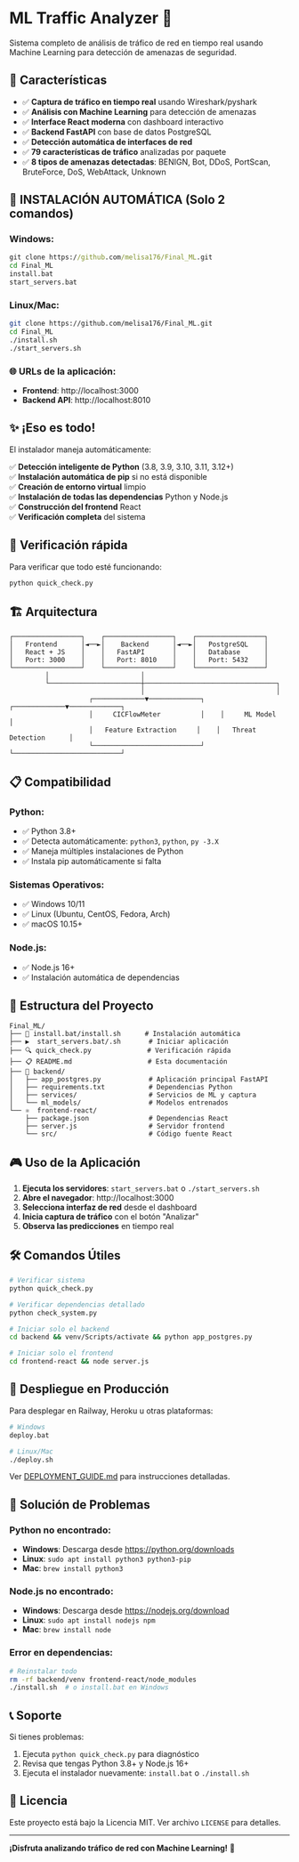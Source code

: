 # ML Traffic Analyzer 🚀

Sistema completo de análisis de tráfico de red en tiempo real usando Machine Learning para detección de amenazas de seguridad.

## 🎯 Características

- ✅ **Captura de tráfico en tiempo real** usando Wireshark/pyshark
- ✅ **Análisis con Machine Learning** para detección de amenazas
- ✅ **Interface React moderna** con dashboard interactivo
- ✅ **Backend FastAPI** con base de datos PostgreSQL
- ✅ **Detección automática de interfaces de red**
- ✅ **79 características de tráfico** analizadas por paquete
- ✅ **8 tipos de amenazas detectadas**: BENIGN, Bot, DDoS, PortScan, BruteForce, DoS, WebAttack, Unknown

## 🚀 INSTALACIÓN AUTOMÁTICA (Solo 2 comandos)

### Windows:
```cmd
git clone https://github.com/melisa176/Final_ML.git
cd Final_ML
install.bat
start_servers.bat
```

### Linux/Mac:
```bash
git clone https://github.com/melisa176/Final_ML.git
cd Final_ML
./install.sh
./start_servers.sh
```

### 🌐 URLs de la aplicación:
- **Frontend**: http://localhost:3000
- **Backend API**: http://localhost:8010

## ✨ ¡Eso es todo!

El instalador maneja automáticamente:

✅ **Detección inteligente de Python** (3.8, 3.9, 3.10, 3.11, 3.12+)  
✅ **Instalación automática de pip** si no está disponible  
✅ **Creación de entorno virtual** limpio  
✅ **Instalación de todas las dependencias** Python y Node.js  
✅ **Construcción del frontend** React  
✅ **Verificación completa** del sistema  

## 🔧 Verificación rápida

Para verificar que todo esté funcionando:
```bash
python quick_check.py
```

## 🏗️ Arquitectura

```
┌─────────────────┐    ┌─────────────────┐    ┌─────────────────┐
│   Frontend      │◄──►│    Backend      │◄──►│   PostgreSQL    │
│   React + JS    │    │   FastAPI       │    │   Database      │
│   Port: 3000    │    │   Port: 8010    │    │   Port: 5432    │
└─────────────────┘    └─────────────────┘    └─────────────────┘
         │                       │
         └───────────────────────┼─────────────────────────────────┐
                                 │                                 │
                    ┌─────────────▼─────────────┐    ┌─────────────▼─────────────┐
                    │     CICFlowMeter          │    │     ML Model            │
                    │   Feature Extraction     │    │   Threat Detection      │
                    └───────────────────────────┘    └───────────────────────────┘
```

## 📋 Compatibilidad

### Python:
- ✅ Python 3.8+
- ✅ Detecta automáticamente: `python3`, `python`, `py -3.X`
- ✅ Maneja múltiples instalaciones de Python
- ✅ Instala pip automáticamente si falta

### Sistemas Operativos:
- ✅ Windows 10/11
- ✅ Linux (Ubuntu, CentOS, Fedora, Arch)
- ✅ macOS 10.15+

### Node.js:
- ✅ Node.js 16+
- ✅ Instalación automática de dependencias

## 📁 Estructura del Proyecto

```
Final_ML/
├── 🚀 install.bat/install.sh      # Instalación automática
├── ▶️  start_servers.bat/.sh       # Iniciar aplicación
├── 🔍 quick_check.py              # Verificación rápida
├── 📋 README.md                   # Esta documentación
├── 🐍 backend/
│   ├── app_postgres.py            # Aplicación principal FastAPI
│   ├── requirements.txt           # Dependencias Python
│   ├── services/                  # Servicios de ML y captura
│   └── ml_models/                 # Modelos entrenados
└── ⚛️  frontend-react/
    ├── package.json               # Dependencias React
    ├── server.js                  # Servidor frontend
    └── src/                       # Código fuente React
```

## 🎮 Uso de la Aplicación

1. **Ejecuta los servidores**: `start_servers.bat` o `./start_servers.sh`
2. **Abre el navegador**: http://localhost:3000
3. **Selecciona interfaz de red** desde el dashboard
4. **Inicia captura de tráfico** con el botón "Analizar"
5. **Observa las predicciones** en tiempo real

## 🛠️ Comandos Útiles

```bash
# Verificar sistema
python quick_check.py

# Verificar dependencias detallado
python check_system.py

# Iniciar solo el backend
cd backend && venv/Scripts/activate && python app_postgres.py

# Iniciar solo el frontend  
cd frontend-react && node server.js
```

## 🚀 Despliegue en Producción

Para desplegar en Railway, Heroku u otras plataformas:

```bash
# Windows
deploy.bat

# Linux/Mac
./deploy.sh
```

Ver [DEPLOYMENT_GUIDE.md](DEPLOYMENT_GUIDE.md) para instrucciones detalladas.

## 🐛 Solución de Problemas

### Python no encontrado:
- **Windows**: Descarga desde https://python.org/downloads
- **Linux**: `sudo apt install python3 python3-pip`
- **Mac**: `brew install python3`

### Node.js no encontrado:
- **Windows**: Descarga desde https://nodejs.org/download
- **Linux**: `sudo apt install nodejs npm`
- **Mac**: `brew install node`

### Error en dependencias:
```bash
# Reinstalar todo
rm -rf backend/venv frontend-react/node_modules
./install.sh  # o install.bat en Windows
```

## 📞 Soporte

Si tienes problemas:
1. Ejecuta `python quick_check.py` para diagnóstico
2. Revisa que tengas Python 3.8+ y Node.js 16+
3. Ejecuta el instalador nuevamente: `install.bat` o `./install.sh`

## 📄 Licencia

Este proyecto está bajo la Licencia MIT. Ver archivo `LICENSE` para detalles.

---

**¡Disfruta analizando tráfico de red con Machine Learning!** 🎉
